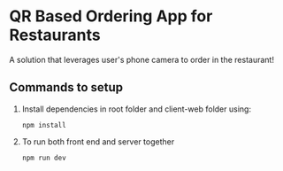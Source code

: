 # QR Based Ordering App for Restaurants

A solution that leverages user's phone camera to order in the restaurant!

## Commands to setup

1. Install dependencies in root folder and client-web folder using:
   ```
   npm install
   ```
2. To run both front end and server together
   ```
   npm run dev
   ```
